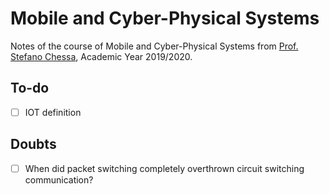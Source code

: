 # Mobile and Cyber-Physical Systems
Notes of the course of Mobile and Cyber-Physical Systems from [Prof. Stefano Chessa](http://pages.di.unipi.it/chessa/), Academic Year 2019/2020.

## To-do
- [ ] IOT definition

## Doubts
- [ ] When did packet switching completely overthrown circuit switching communication?
